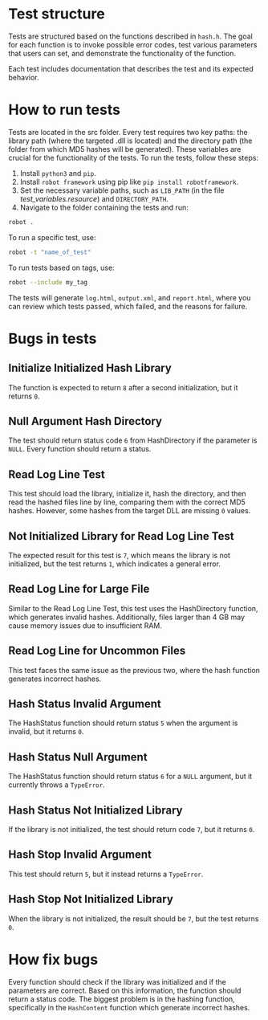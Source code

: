 # Test structure
Tests are structured based on the functions described in ```hash.h```. The goal for each function is to invoke possible error codes, test various parameters that users can set, and demonstrate the functionality of the function.

Each test includes documentation that describes the test and its expected behavior.
# How to run tests
Tests are located in the src folder. Every test requires two key paths: the library path (where the targeted .dll is located) and the directory path (the folder from which MD5 hashes will be generated). These variables are crucial for the functionality of the tests. To run the tests, follow these steps:
1. Install ```python3``` and ```pip```.
2. Install ```robot framework``` using pip like ```pip install robotframework```.
3. Set the necessary variable paths, such as ```LIB_PATH``` (in the file *test_variables.resource*) and ```DIRECTORY_PATH```.
4. Navigate to the folder containing the tests and run:
```bash
robot .
```
To run a specific test, use:
```bash
robot -t "name_of_test"
```
To run tests based on tags, use:
```bash
robot --include my_tag
```
The tests will generate ```log.html```, ```output.xml```, and ```report.html```, where you can review which tests passed, which failed, and the reasons for failure.

# Bugs in tests
## Initialize Initialized Hash Library
The function is expected to return ```8``` after a second initialization, but it returns ```0```.
## Null Argument Hash Directory
The test should return status code ```6``` from HashDirectory if the parameter is ```NULL```. Every function should return a status.
## Read Log Line Test
This test should load the library, initialize it, hash the directory, and then read the hashed files line by line, comparing them with the correct MD5 hashes. However, some hashes from the target DLL are missing ```0``` values.
## Not Initialized Library for Read Log Line Test
The expected result for this test is ```7```, which means the library is not initialized, but the test returns ```1```, which indicates a general error.
## Read Log Line for Large File
Similar to the Read Log Line Test, this test uses the HashDirectory function, which generates invalid hashes. Additionally, files larger than 4 GB may cause memory issues due to insufficient RAM.
## Read Log Line for Uncommon Files
This test faces the same issue as the previous two, where the hash function generates incorrect hashes.
## Hash Status Invalid Argument
The HashStatus function should return status ```5``` when the argument is invalid, but it returns ```0```.
## Hash Status Null Argument
The HashStatus function should return status ```6``` for a ```NULL``` argument, but it currently throws a ```TypeError```.
## Hash Status Not Initialized Library
If the library is not initialized, the test should return code ```7```, but it returns ```0```.
## Hash Stop Invalid Argument
This test should return ```5```, but it instead returns a ```TypeError```.
## Hash Stop Not Initialized Library
When the library is not initialized, the result should be ```7```, but the test returns ```0```.

# How fix bugs
Every function should check if the library was initialized and if the parameters are correct. Based on this information, the function should return a status code. The biggest problem is in the hashing function, specifically in the ```HashContent``` function which generate incorrect hashes.